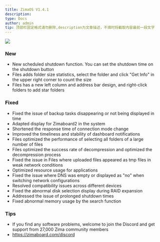 ```yaml
---
title: ZimaOS V1.4.1
description: 
type: Docs
author: admin
tip: 顶部栏固定格式请勿删除,description为文章描述，不填时将截取内容最前一段文字
---
```

![](https://manage.icewhale.io/api/static/docs/1754299999785_image.png)

### New
- New scheduled shutdown function. You can set the shutdown time on the shutdown button
- Files adds folder size statistics, select the folder and click "Get Info" in the upper right corner to count the size
- Files has a new left column and address bar design, and right-click folders to add star folders
### Fixed
- Fixed the issue of backup tasks disappearing or not being displayed in time
- Adapted display for Zimaboard2 in the system
- Shortened the response time of connection mode change
- Improved the timeliness and stability of dashboard notifications
- Files optimized the performance of selecting all folders of a large number of files
- Files optimized the success rate of decompression and optimized the decompression process
- Fixed the issue in Files where uploaded files appeared as tmp files in weak network conditions
- Optimized resource usage for applications
- Fixed the issue where DNS was empty or displayed as "no" when switching network configurations
- Resolved compatibility issues across different devices
- Fixed the abnormal disk selection display during RAID expansion
- Addressed the issue of prolonged shutdown times
- Fixed abnormal memory usage by the search function
### Tips
- If you find any software problems, welcome to join the Discord and get support from 27,000 Zima community members
- https://zimaboard.com/discord